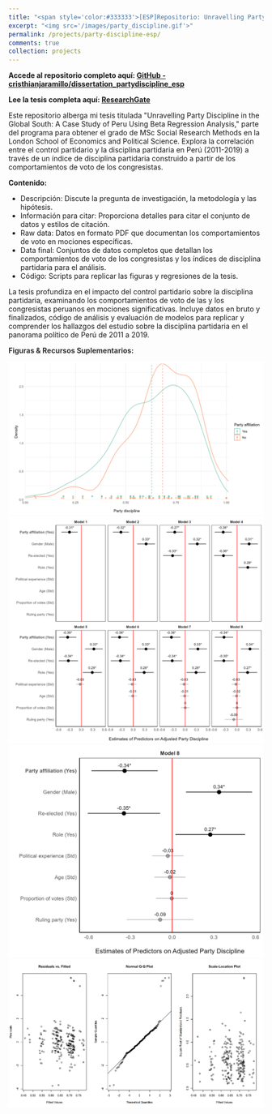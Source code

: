 ```yaml
---
title: "<span style='color:#333333'>[ESP]Repositorio: Unravelling Party Discipline in the Global South: A Case Study of Peru Using Beta Regression Analysis</span>"
excerpt: "<img src='/images/party_discipline.gif'>"
permalink: /projects/party-discipline-esp/
comments: true
collection: projects
---
```


**Accede al repositorio completo aquí: [GitHub - cristhianjaramillo/dissertation_partydiscipline_esp](https://github.com/cristhianjaramillo/dissertation_partydiscipline_esp)**

**Lee la tesis completa aquí: [ResearchGate](https://www.researchgate.net/publication/384898837_Unravelling_Party_Discipline_in_the_Global_South_A_Case_Study_of_Peru_Using_Beta_Regression_Analysis)**

Este repositorio alberga mi tesis titulada "Unravelling Party Discipline in the Global South: A Case Study of Peru Using Beta Regression Analysis," parte del programa para obtener el grado de MSc Social Research Methods en la London School of Economics and Political Science. Explora la correlación entre el control partidario y la disciplina partidaria en Perú (2011-2019) a través de un índice de disciplina partidaria construido a partir de los comportamientos de voto de los congresistas.

**Contenido:**

-   Descripción: Discute la pregunta de investigación, la metodología y las hipótesis.
-   Información para citar: Proporciona detalles para citar el conjunto de datos y estilos de citación.
-   Raw data: Datos en formato PDF que documentan los comportamientos de voto en mociones específicas.
-   Data final: Conjuntos de datos completos que detallan los comportamientos de voto de los congresistas y los índices de disciplina partidaria para el análisis.
-   Código: Scripts para replicar las figuras y regresiones de la tesis.

La tesis profundiza en el impacto del control partidario sobre la disciplina partidaria, examinando los comportamientos de voto de las y los congresistas peruanos en mociones significativas. Incluye datos en bruto y finalizados, código de análisis y evaluación de modelos para replicar y comprender los hallazgos del estudio sobre la disciplina partidaria en el panorama político de Perú de 2011 a 2019.

**<span style='color:#333333'>Figuras & Recursos Suplementarios:</span>**

<img src="/images/density_plot.jpg"/>

<img src="/images/model_full.jpg"/>

<img src="/images/model8.jpg"/>

<img src="/images/evaluation.jpg"/>
